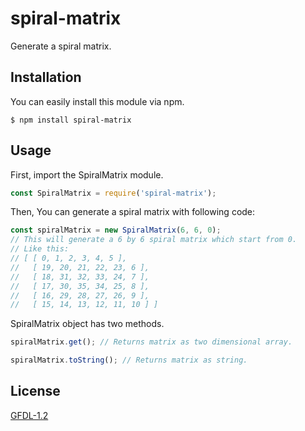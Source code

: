 # spiral-matrix
Generate a spiral matrix.

## Installation
You can easily install this module via npm.

```
$ npm install spiral-matrix
```

## Usage
First, import the SpiralMatrix module.

``` javascript
const SpiralMatrix = require('spiral-matrix');
```

Then, You can generate a spiral matrix with following code:

``` javascript
const spiralMatrix = new SpiralMatrix(6, 6, 0);
// This will generate a 6 by 6 spiral matrix which start from 0.
// Like this:
// [ [ 0, 1, 2, 3, 4, 5 ],
//   [ 19, 20, 21, 22, 23, 6 ],
//   [ 18, 31, 32, 33, 24, 7 ],
//   [ 17, 30, 35, 34, 25, 8 ],
//   [ 16, 29, 28, 27, 26, 9 ],
//   [ 15, 14, 13, 12, 11, 10 ] ]
```

SpiralMatrix object has two methods.

``` javascript
spiralMatrix.get(); // Returns matrix as two dimensional array.
```

``` javascript
spiralMatrix.toString(); // Returns matrix as string.
```

## License
[GFDL-1.2](https://github.com/HyunSeob/spiral-matrix/blob/master/LICENSE)
